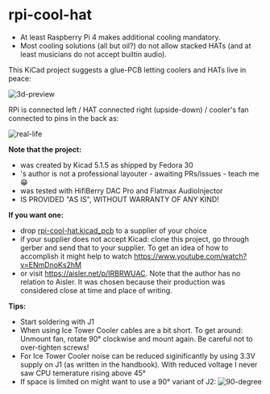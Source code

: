 # rpi-cool-hat

* At least Raspberry Pi 4 makes additional cooling mandatory.
* Most cooling solutions (all but oil?) do not allow stacked HATs (and at least musicians do not accept builtin audio).

This KiCad project suggests a glue-PCB letting coolers and HATs live in peace:

![3d-preview](https://user-images.githubusercontent.com/2571823/74680400-ccd05f00-51c0-11ea-8b42-30c72e02016b.png)

RPi is connected left / HAT connected right (upside-down) / cooler's fan connected to pins in the back as:

![real-life](https://user-images.githubusercontent.com/2571823/75122543-cc433700-569e-11ea-84d6-d1d8f1d4ed08.JPG)


**Note that the project:**

* was created by Kicad 5.1.5 as shipped by Fedora 30
* 's author is not a professional layouter - awaiting PRs/issues - teach me :grin:
* was tested with HifiBerry DAC Pro and Flatmax AudioInjector
* IS PROVIDED "AS IS", WITHOUT WARRANTY OF ANY KIND!

**If you want one:**

* drop [rpi-cool-hat.kicad_pcb](rpi-cool-hat.kicad_pcb) to a supplier of your choice
* if your supplier does not accept Kicad: clone this project, go through gerber and send that to your supplier.
  To get an idea of how to accomplish it might help to watch https://www.youtube.com/watch?v=ENmDnoKs2hM
* or visit https://aisler.net/p/IRBRWUAC. Note that the author has no relation to Aisler.
  It was chosen because their production was considered close at time and place of writing.

**Tips:**

* Start soldering with J1
* When using Ice Tower Cooler cables are a bit short. To get around: Unmount fan, rotate 90° clockwise and mount again. Be careful not to over-tighten screws!
* For Ice Tower Cooler noise can be reduced siginificantly by using 3.3V supply on J1 (as written in the handbook). With reduced voltage I never saw CPU temerature rising above 45°
* If space is limited on might want to use a 90° variant of J2: ![90-degree](https://user-images.githubusercontent.com/2571823/75151342-c1bc8800-5706-11ea-9086-58c96e7bd83e.JPG)

